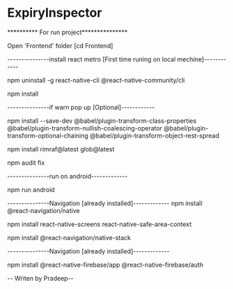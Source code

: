 # ExpiryInspector

********** For run project***************

Open 'Frontend' folder [cd Frontend]

---------------install react metro [First time runing on local mechine]------------

npm uninstall -g react-native-cli @react-native-community/cli

npm install

---------------if warn pop up [Optional]------------

npm install --save-dev @babel/plugin-transform-class-properties @babel/plugin-transform-nullish-coalescing-operator @babel/plugin-transform-optional-chaining @babel/plugin-transform-object-rest-spread

npm install rimraf@latest glob@latest

npm audit fix

---------------run on android-------------

npm run android

---------------Navigation [already installed]-------------
npm install @react-navigation/native

npm install react-native-screens react-native-safe-area-context

npm install @react-navigation/native-stack

---------------Navigation [already installed]-------------

npm install @react-native-firebase/app @react-native-firebase/auth



-- Writen by Pradeep--

